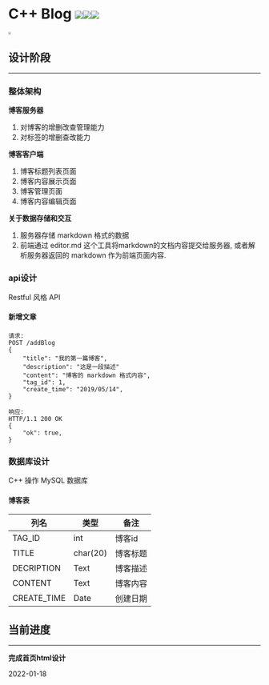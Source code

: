 # C++ Blog ![](https://img.shields.io/badge/license-MIT-blue)![](https://img.shields.io/badge/language-c%2B%2B-blue)![](https://img.shields.io/badge/version-0.0.1-blue)

<img src="https://s3.bmp.ovh/imgs/2022/01/41071892783e2d6e.png" style="zoom:33%;" />

## 设计阶段

------

### 整体架构

**博客服务器**

1.  对博客的增删改查管理能力
2.  对标签的增删查改能力

**博客客户端**

1.  博客标题列表页面
2.  博客内容展示页面
3.  博客管理页面
4.  博客内容编辑页面

**关于数据存储和交互**

1.  服务器存储 markdown 格式的数据
2.  前端通过 editor.md 这个工具将markdown的文档内容提交给服务器, 或者解析服务器返回的 markdown 作为前端页面内容.

### api设计

Restful 风格 API

#### 新增文章

```
请求:
POST /addBlog
{
    "title": "我的第一篇博客",
    "description": "这是一段描述"
    "content": "博客的 markdown 格式内容",
    "tag_id": 1,
    "create_time": "2019/05/14",
}

响应:
HTTP/1.1 200 OK
{
	"ok": true,
}
```

### 数据库设计

C++ 操作 MySQL 数据库

#### 博客表

| 列名        | 类型     | 备注     |
| ----------- | -------- | -------- |
| TAG_ID      | int      | 博客id   |
| TITLE       | char(20) | 博客标题 |
| DECRIPTION  | Text     | 博客描述 |
| CONTENT     | Text     | 博客内容 |
| CREATE_TIME | Date     | 创建日期 |

## 当前进度

------

**完成首页html设计**

2022-01-18
